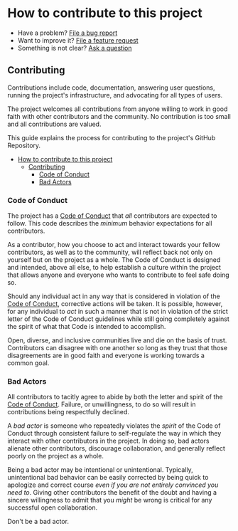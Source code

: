 # How to contribute to this project

* Have a problem? [File a bug report][bug]
* Want to improve it? [File a feature request][feature]
* Something is not clear? [Ask a question][question]

## Contributing

Contributions include code, documentation, answering user questions, running the
project's infrastructure, and advocating for all types of users.

The project welcomes all contributions from anyone willing to work in good faith
with other contributors and the community. No contribution is too small and all
contributions are valued.

This guide explains the process for contributing to the project's GitHub
Repository.

* [How to contribute to this project](#how-to-contribute-to-this-project)
  * [Contributing](#contributing)
    * [Code of Conduct](#code-of-conduct)
    * [Bad Actors](#bad-actors)

### Code of Conduct

The project has a [Code of Conduct][coc] that *all*
contributors are expected to follow. This code describes the *minimum* behavior
expectations for all contributors.

As a contributor, how you choose to act and interact towards your
fellow contributors, as well as to the community, will reflect back not only
on yourself but on the project as a whole. The Code of Conduct is designed and
intended, above all else, to help establish a culture within the project that
allows anyone and everyone who wants to contribute to feel safe doing so.

Should any individual act in any way that is considered in violation of the
[Code of Conduct][coc], corrective actions will be taken. It is
possible, however, for any individual to *act* in such a manner that is not in
violation of the strict letter of the Code of Conduct guidelines while still
going completely against the spirit of what that Code is intended to accomplish.

Open, diverse, and inclusive communities live and die on the basis of trust.
Contributors can disagree with one another so long as they trust that those
disagreements are in good faith and everyone is working towards a common
goal.

### Bad Actors

All contributors to tacitly agree to abide by both the letter and
spirit of the [Code of Conduct][coc]. Failure, or
unwillingness, to do so will result in contributions being respectfully
declined.

A *bad actor* is someone who repeatedly violates the *spirit* of the Code of
Conduct through consistent failure to self-regulate the way in which they
interact with other contributors in the project. In doing so, bad actors
alienate other contributors, discourage collaboration, and generally reflect
poorly on the project as a whole.

Being a bad actor may be intentional or unintentional. Typically, unintentional
bad behavior can be easily corrected by being quick to apologize and correct
course *even if you are not entirely convinced you need to*. Giving other
contributors the benefit of the doubt and having a sincere willingness to admit
that you *might* be wrong is critical for any successful open collaboration.

Don't be a bad actor.

<!-- links -->
[bug]: https://github.com/asaaki/wargo/issues/new?template=bug_report.md
[feature]: https://github.com/asaaki/wargo/issues/new?template=feature_request.md
[question]: https://github.com/asaaki/wargo/issues/new?template=question.md
[coc]: ./CODE_OF_CONDUCT.md
